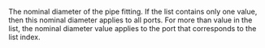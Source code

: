 The nominal diameter of the pipe fitting. If the list contains only one value, then this nominal diameter applies to all ports. For more than value in the list, the nominal diameter value applies to the port that corresponds to the list index.